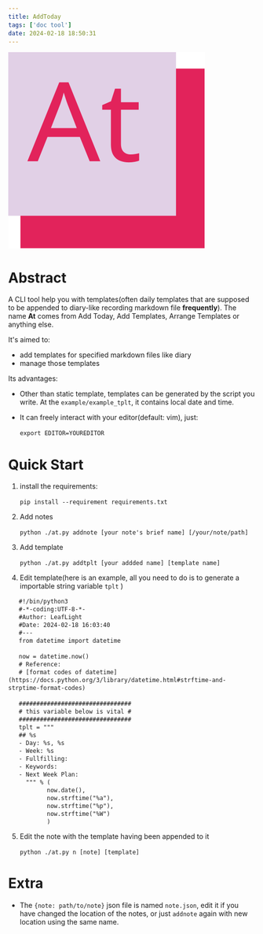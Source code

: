 ```yaml
---
title: AddToday
tags: ['doc tool'] 
date: 2024-02-18 18:50:31
---
```

![icon](icon.svg)

# Abstract

A CLI tool help you with templates(often daily templates that are supposed to be appended to diary-like recording markdown file **frequently**). The name __At__ comes from Add Today, Add Templates, Arrange Templates or anything else.

It's aimed to:

- add templates for specified markdown files like diary
- manage those templates

Its advantages:

- Other than static template, templates can be generated by the script you write. At the `example/example_tplt`,  it contains  local date and time. 

- It can freely interact with your editor(default: vim), just:

  ```export EDITOR=YOUREDITOR ```

# Quick Start

1. install the requirements:

   ``` pip install --requirement requirements.txt ```

2. Add notes

   ```python ./at.py addnote [your note's brief name] [/your/note/path]```

3. Add template

   ```python ./at.py addtplt [your addded name] [template name]```

4. Edit template(here is an example, all you need to do is to generate a importable string variable `tplt` )
```
   #!/bin/python3
   #-*-coding:UTF-8-*-
   #Author: LeafLight
   #Date: 2024-02-18 16:03:40
   #---
   from datetime import datetime

   now = datetime.now()
   # Reference:
   # [format codes of datetime](https://docs.python.org/3/library/datetime.html#strftime-and-strptime-format-codes)
   
   ################################
   # this variable below is vital #
   ################################
   tplt = """
   ## %s
   - Day: %s, %s 
   - Week: %s
   - Fullfilling:
   - Keywords: 
   - Next Week Plan:
     """ % (
           now.date(), 
           now.strftime("%a"),
           now.strftime("%p"),
           now.strftime("%W")
           )
```
5. Edit the note with the template having been appended to it

   ```python ./at.py n [note] [template]```

   

   

# Extra

- The `{note: path/to/note}` json file is named `note.json`, edit it if you have changed the location of the notes, or just `addnote` again with new location using the same name.
